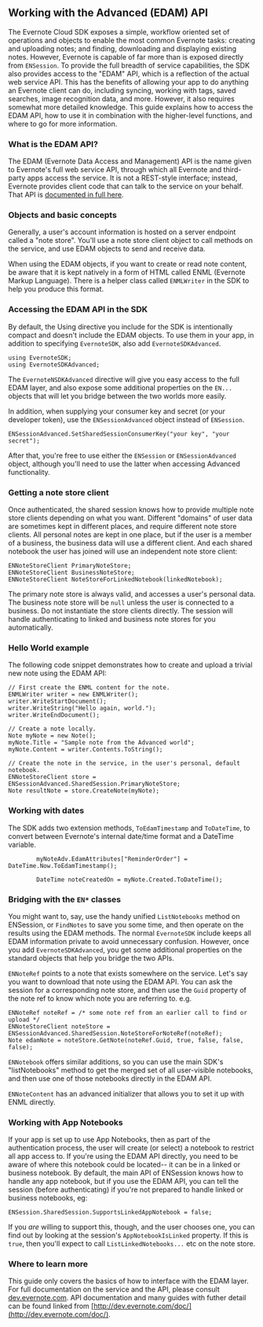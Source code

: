 Working with the Advanced (EDAM) API
---

The Evernote Cloud SDK exposes a simple, workflow oriented set of operations and objects to enable the most common Evernote tasks: creating and uploading notes; and finding, downloading and displaying existing notes. However, Evernote is capable of far more than is exposed directly from `ENSession`. To provide the full breadth of service capabilities, the SDK also provides access to the "EDAM" API, which is a reflection of the actual web service API. This has the benefits of allowing your app to do anything an Evernote client can do, including syncing, working with tags, saved searches, image recognition data, and more. However, it also requires somewhat more detailed knowledge. This guide explains how to access the EDAM API, how to use it in combination with the higher-level functions, and where to go for more information.

### What is the EDAM API?

The EDAM (Evernote Data Access and Management) API is the name given to Evernote's full web service API, through which all Evernote and third-party apps access the service. It is not a REST-style interface; instead, Evernote provides client code that can talk to the service on your behalf. That API is [documented in full here](http://dev.evernote.com/doc/reference/). 

### Objects and basic concepts

Generally, a user's account information is hosted on a server endpoint called a "note store". You'll use a note store client object to call methods on the service, and use EDAM objects to send and receive data. 

When using the EDAM objects, if you want to create or read note content, be aware that it is kept natively in a form of HTML called ENML (Evernote Markup Language). There is a helper class called `ENMLWriter` in the SDK to help you produce this format.

### Accessing the EDAM API in the SDK

By default, the Using directive you include for the SDK is intentionally compact and doesn't include the EDAM objects. To use them in your app, in addition to specifying `EvernoteSDK`, also add `EvernoteSDKAdvanced`.

    using EvernoteSDK;
    using EvernoteSDKAdvanced;

The `EvernoteNSDKAdvanced` directive will give you easy access to the full EDAM layer, and also expose some additional properties on the `EN...` objects that will let you bridge between the two worlds more easily. 

In addition, when supplying your consumer key and secret (or your developer token), use the `ENSessionAdvanced` object instead of `ENSession`.

    ENSessionAdvanced.SetSharedSessionConsumerKey("your key", "your secret");

After that, you're free to use either the `ENSession` or `ENSessionAdvanced` object, although you'll need to use the latter when accessing Advanced functionality.

### Getting a note store client

Once authenticated, the shared session knows how to provide multiple note store clients depending on what you want. Different "domains" of user data are sometimes kept in different places, and require different note store clients. All personal notes are kept in one place, but if the user is a member of a business, the business data will use a different client. And each shared notebook the user has joined will use an independent note store client:

    ENNoteStoreClient PrimaryNoteStore;
    ENNoteStoreClient BusinessNoteStore;
    ENNoteStoreClient NoteStoreForLinkedNotebook(linkedNotebook);

The primary note store is always valid, and accesses a user's personal data. The business note store will be `null` unless the user is connected to a business. Do not instantiate the store clients directly. The session will handle authenticating to linked and business note stores for you automatically.

### Hello World example

The following code snippet demonstrates how to create and upload a trivial new note using the EDAM API:

    // First create the ENML content for the note.
    ENMLWriter writer = new ENMLWriter();
    writer.WriteStartDocument();
    writer.WriteString("Hello again, world.");
    writer.WriteEndDocument();

    // Create a note locally.
    Note myNote = new Note();
    myNote.Title = "Sample note from the Advanced world";
    myNote.Content = writer.Contents.ToString();

    // Create the note in the service, in the user's personal, default notebook.
    ENNoteStoreClient store = ENSessionAdvanced.SharedSession.PrimaryNoteStore;
    Note resultNote = store.CreateNote(myNote);

### Working with dates

The SDK adds two extension methods, `ToEdamTimestamp` and `ToDateTime`, to convert between Evernote's internal date/time format and a DateTime variable.

            myNoteAdv.EdamAttributes["ReminderOrder"] = DateTime.Now.ToEdamTimestamp();

            DateTime noteCreatedOn = myNote.Created.ToDateTime();

### Bridging with the `EN*` classes 

You might want to, say, use the handy unified `ListNotebooks` method on ENSession, or `FindNotes` to save you some time, and then operate on the results using the EDAM methods. The normal `EvernoteSDK` include keeps all EDAM information private to avoid unnecessary confusion. However, once you add `EvernoteSDKAdvanced`, you get some additional properties on the standard objects that help you bridge the two APIs. 

`ENNoteRef` points to a note that exists somewhere on the service. Let's say you want to download that note using the EDAM API. You can ask the session for a corresponding note store, and then use the `Guid` property of the note ref to know which note you are referring to. e.g.

    ENNoteRef noteRef = /* some note ref from an earlier call to find or upload */
    ENNoteStoreClient noteStore = ENSessionAdvanced.SharedSession.NoteStoreForNoteRef(noteRef);
    Note edamNote = noteStore.GetNote(noteRef.Guid, true, false, false, false);

`ENNotebook` offers similar additions, so you can use the main SDK's "listNotebooks" method to get the merged set of all user-visible notebooks, and then use one of those notebooks directly in the EDAM API. 

`ENNoteContent` has an advanced initializer that allows you to set it up with ENML directly.

### Working with App Notebooks

If your app is set up to use App Notebooks, then as part of the authentication process, the user will create (or select) a notebook to restrict all app access to. If you're using the EDAM API directly, you need to be aware of where this notebook could be located-- it can be in a linked or business notebook. By default, the main API of ENSession knows how to handle any app notebook, but if you use the EDAM API, you can tell the session (before authenticating) if you're not prepared to handle linked or business notebooks, eg:

    ENSession.SharedSession.SupportsLinkedAppNotebook = false;

If you *are* willing to support this, though, and the user chooses one, you can find out by looking at the session's `AppNotebookIsLinked` property. If this is `true`, then you'll expect to call `ListLinkedNotebooks...` etc on the note store.

### Where to learn more

This guide only covers the basics of how to interface with the EDAM layer. For full documentation on the service and the API, please consult [dev.evernote.com](http://dev.evernote.com). API documentation and many guides with futher detail can be found linked from [http://dev.evernote.com/doc/](http://dev.evernote.com/doc/).
